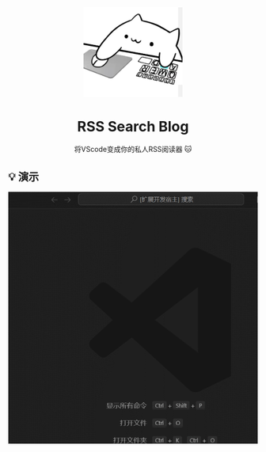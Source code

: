 <div align=center>
<img  src="docs/Logo.jpg" width="200px"/>
</div>

<h1 align="center">
 RSS Search Blog
</h1>

<p align="center">
  将VScode变成你的私人RSS阅读器 🐱
</p>

## 💡 演示
<div align=center>
<img  src="docs/example.gif"/>
</div>